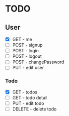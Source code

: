 # TODO

## User
- [x] GET - me
- [ ] POST - signup
- [ ] POST - login
- [ ] POST - logout
- [ ] POST - changePassword
- [ ] PUT - edit user

### Todo
- [x] GET - todos
- [ ] GET - todo detail
- [ ] PUT - edit todo
- [ ] DELETE - delete todo